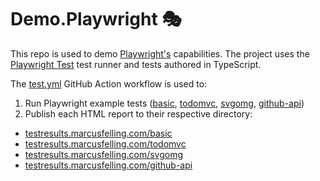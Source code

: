 # Demo.Playwright 🎭

This repo is used to demo [Playwright's](https://playwright.dev/) capabilities. The project uses the [Playwright Test](https://playwright.dev/docs/intro) test runner and tests authored in TypeScript.

The [test.yml](.github/workflows/test.yml) GitHub Action workflow is used to:
1. Run Playwright example tests ([basic](./basic), [todomvc](./todomvc), [svgomg](./svgomg), [github-api](./github-api))
1. Publish each HTML report to their respective directory:
- [testresults.marcusfelling.com/basic](https://testresults.marcusfelling.com/basic)
- [testresults.marcusfelling.com/todomvc](https://testresults.marcusfelling.com/todomvc)
- [testresults.marcusfelling.com/svgomg](https://testresults.marcusfelling.com/svgomg)
- [testresults.marcusfelling.com/github-api](https://testresults.marcusfelling.com/github-api) 

